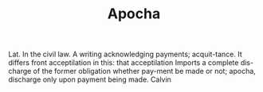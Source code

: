 ---
title: Apocha
letter: A
permalink: "/definitions/apocha.html"
body: 'Lat. In the civil law. A writing acknowledging payments; acquit-tance. It differs
  front acceptilation in this: that acceptilation Imports a complete dis-charge of
  the former obligation whether pay-ment be made or not; apocha, discharge only upon
  payment being made. Calvin'
published_at: '2018-07-07'
layout: post
---